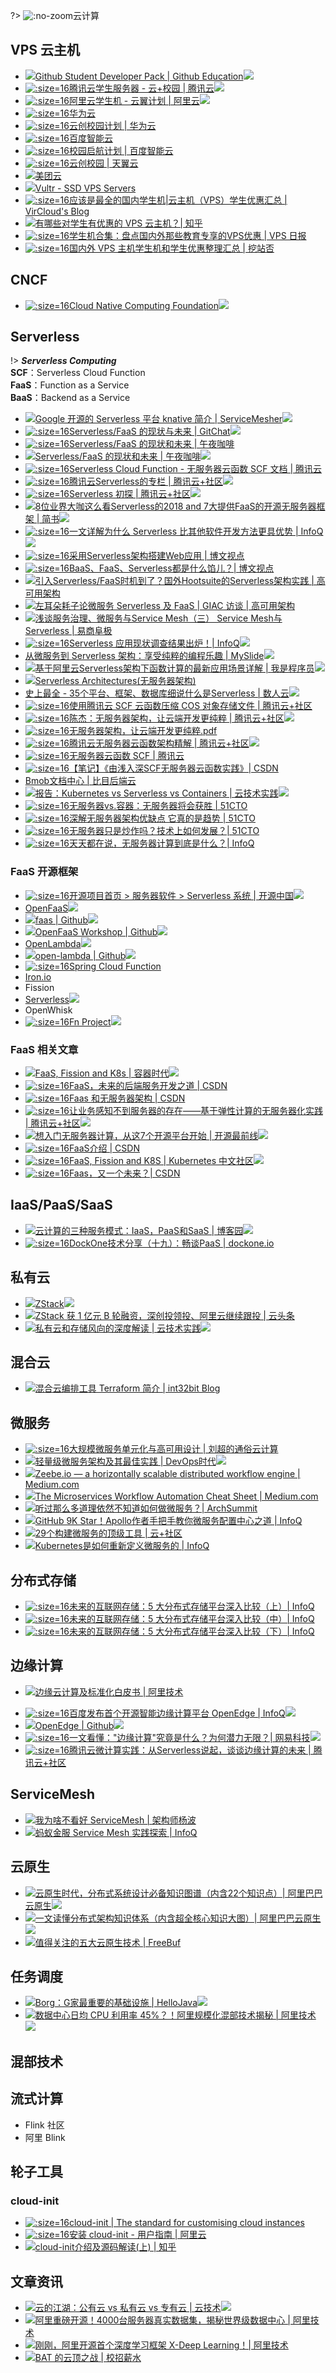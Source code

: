 ?> ![](logo/docker.svg ':no-zoom')云计算

## VPS 云主机

- [![](logo/github.svg)Github Student Developer Pack | Github Education![](logo/star.svg)](https://education.github.com/pack)
- [![](logo/qcloud.png ':size=16')腾讯云学生服务器 - 云+校园 | 腾讯云![](logo/star.svg)](https://cloud.tencent.com/act/campus)
- [![](logo/aliyun.png ':size=16')阿里云学生机 - 云翼计划 | 阿里云![](logo/star.svg)](https://promotion.aliyun.com/ntms/act/campus2018.html)
- [![](logo/huawei.ico ':size=16')华为云](https://www.huaweicloud.com/)
- [![](logo/huawei.ico ':size=16')云创校园计划 | 华为云](https://developer.huaweicloud.com/campus)
- [![](logo/baiduyun.ico ':size=16')百度智能云](https://cloud.baidu.com)
- [![](logo/baiduyun.ico ':size=16')校园启航计划 | 百度智能云](https://cloud.baidu.com/campaign/campus-2018/index.html)
- [![](logo/ctyun.ico ':size=16')云创校园 | 天翼云](https://www.ctyun.cn/activity/?20190103#/campus)
- [![](logo/mtyun.png)美团云](https://www.mtyun.com)
- [![](logo/vultr.png)Vultr - SSD VPS Servers](https://www.vultr.com/)
- [![](logo/vircloud.ico ':size=16')应该是最全的国内学生机|云主机（VPS）学生优惠汇总 | VirCloud's Blog](https://vircloud.net/offer/student-offer.html)
- [![](logo/zhihu.svg)有哪些对学生有优惠的 VPS 云主机？| 知乎](https://www.zhihu.com/question/40865206)
- [![](logo/vpsrb.ico ':size=16')学生机合集：盘点国内外那些教育专享的VPS优惠 | VPS 日报](https://www.vpsrb.com/675.html)
- [![](logo/wzfou.webp ':size=16')国内外 VPS 主机学生机和学生优惠整理汇总 | 挖站否](https://wzfou.com/edu-vps/)

## CNCF

- [![](logo/cncf.png ':size=16')Cloud Native Computing Foundation![](logo/star.svg)](https://www.cncf.io)

## Serverless

!> ***Serverless Computing***<br>**SCF**：Serverless Cloud Function<br>**FaaS**：Function as a Service<br>**BaaS**：Backend as a Service

* [![](logo/wechat.svg)Google 开源的 Serverless 平台 knative 简介 | ServiceMesher![](logo/star.svg)](https://mp.weixin.qq.com/s/-gW2IeOJDdEUXjiaZ1gafw)
* [![](logo/gitchat.png ':size=16')Serverless/FaaS 的现状与未来 | GitChat![](logo/star.svg)](https://gitbook.cn/books/5a4b66e3f957ee33939ec3cf/index.html)
* [![](logo/nightcoffee.png ':size=16')Serverless/FaaS 的现状和未来 | 午夜咖啡](http://jolestar.com/serverless-faas-current-status-and-future/)
* [![](logo/wechat.svg)Serverless/FaaS 的现状和未来 | 午夜咖啡![](logo/star.svg)](https://mp.weixin.qq.com/s/FOE833afgk3n-VD65PO0dw)
* [![](logo/qcloud.png ':size=16')Serverless Cloud Function - 无服务器云函数 SCF 文档 | 腾讯云](https://cloud.tencent.com/document/product/583)
* [![](logo/qcloud.png ':size=16')腾讯云Serverless的专栏 | 腾讯云+社区![](logo/star.svg)](https://cloud.tencent.com/developer/column/1196)
* [![](logo/qcloud.png ':size=16')Serverless 初探 | 腾讯云+社区![](logo/star.svg)](https://cloud.tencent.com/developer/article/1005537)
* [![](logo/jianshu.svg)8位业界大咖这么看Serverless的2018 and 7大提供FaaS的开源无服务器框架 | 简书![](logo/star.svg)](https://www.jianshu.com/p/d4e040fefdec)
* [![](logo/infoq.png ':size=16')一文详解为什么 Serverless 比其他软件开发方法更具优势 | InfoQ![](logo/star.svg)](https://www.infoq.cn/article/klfShH_dWU9ooU8idvYD)
* [![](logo/broadview.png ':size=16')采用Serverless架构搭建Web应用 | 博文视点](http://www.broadview.com.cn/article/362)
* [![](logo/broadview.png ':size=16')BaaS、FaaS、Serverless都是什么馅儿？| 博文视点](http://www.broadview.com.cn/article/792)
* [![](logo/wechat.svg)引入Serverless/FaaS时机到了？国外Hootsuite的Serverless架构实践 | 高可用架构](https://mp.weixin.qq.com/s/bdbWQ5YsgrNArpI6Wp81pA?)
* [![](logo/wechat.svg)左耳朵耗子论微服务 Serverless 及 FaaS | GIAC 访谈 | 高可用架构](https://mp.weixin.qq.com/s/rybygNf3u3K2lSVpBptCFA)
* [![](logo/wechat.svg)浅谈服务治理、微服务与Service Mesh（三） Service Mesh与Serverless | 易商阜极](https://mp.weixin.qq.com/s?__biz=MjM5MDM3NDY1NQ==&mid=2651112869&idx=1&sn=41e4bfff5dadb2f9e868815729b36713)
* [![](logo/infoq.png ':size=16')Serverless 应用现状调查结果出炉！| InfoQ![](logo/star.svg)](https://www.infoq.cn/article/0ThMRelvBEmvy_tA8DBO)
* [从微服务到 Serverless 架构：享受纯粹的编程乐趣 | MySlide![](logo/star.svg)](https://myslide.cn/slides/753)
* [![](logo/zhihu.svg)基于阿里云Serverless架构下函数计算的最新应用场景详解 | 我是程序员![](logo/star.svg)](https://zhuanlan.zhihu.com/p/33204275)
* [![](logo/zhihu.svg)Serverless Architectures(无服务器架构)](https://zhuanlan.zhihu.com/p/23308613)
* [史上最全 - 35个平台、框架、数据库细说什么是Serverless | 数人云![](logo/star.svg)](http://blog.shurenyun.com/untitled-82/)
* [![](logo/qcloud.png ':size=16')使用腾讯云 SCF 云函数压缩 COS 对象存储文件 | 腾讯云+社区](https://cloud.tencent.com/developer/article/1006150)
* [![](logo/qcloud.png ':size=16')陈杰：无服务器架构，让云端开发更纯粹 | 腾讯云+社区![](logo/star.svg)](https://cloud.tencent.com/developer/article/1020360)
* [![](logo/qcloud.png ':size=16')无服务器架构，让云端开发更纯粹.pdf](https://ask.qcloudimg.com/raw/yehe-133f028/s5su5c66bu.pdf)
* [![](logo/qcloud.png ':size=16')腾讯云无服务器云函数架构精解 | 腾讯云+社区![](logo/star.svg)](https://cloud.tencent.com/developer/article/1004922)
* [![](logo/qcloud.png ':size=16')无服务器云函数 SCF | 腾讯云](https://cloud.tencent.com/product/scf/)
* [![](logo/csdn.ico ':size=16')【笔记】《由浅入深SCF无服务器云函数实践》| CSDN](https://blog.csdn.net/csdn_duomaomao/article/details/78910588)
* [Bmob文档中心 | 比目后端云](http://doc.bmob.cn)
* [![](logo/wechat.svg)报告：Kubernetes vs Serverless vs Containers | 云技术实践![](logo/star.svg)](https://mp.weixin.qq.com/s/frcUfidillocPHo9-5cS0A)
* [![](logo/51cto.ico ':size=16')无服务器vs.容器：无服务器将会获胜 | 51CTO](http://server.51cto.com/sOS-566538.htm)
* [![](logo/51cto.ico ':size=16')深解无服务器架构优缺点 它真的是趋势 | 51CTO](http://server.51cto.com/sOS-566304.htm)
* [![](logo/51cto.ico ':size=16')无服务器只是炒作吗？技术上如何发展？| 51CTO](http://server.51cto.com/sOS-565626.htm)
* [![](logo/infoq.png ':size=16')天天都在说，无服务器计算到底是什么？| InfoQ](https://www.infoq.cn/article/M6GYovY_EqPOSt9jSK92)

### FaaS 开源框架

* [![](logo/oschina.ico ':size=16')开源项目首页 > 服务器软件 > Serverless 系统 | 开源中国![](logo/star.svg)](https://www.oschina.net/project/tag/475/serverless)
* [OpenFaaS![](logo/star.svg)](https://www.openfaas.com)
* [![](logo/github.svg)faas | Github![](logo/star.svg)](https://github.com/openfaas/faas)
* [![](logo/github.svg)OpenFaaS Workshop | Github![](logo/star.svg)](https://github.com/openfaas/workshop)
* [OpenLambda![](logo/star.svg)](https://open-lambda.org/index.htm)
* [![](logo/github.svg)open-lambda | Github![](logo/star.svg)](https://github.com/open-lambda/open-lambda)
* [![](logo/spring.png ':size=16')Spring Cloud Function](https://cloud.spring.io/spring-cloud-function/)
* [Iron.io](https://www.iron.io)
* Fission
* [Serverless![](logo/star.svg)](https://serverless.com)
* OpenWhisk
* [![](logo/fn.png ':size=16')Fn Project![](logo/star.svg)](https://fnproject.io)

### FaaS 相关文章

* [![](logo/wechat.svg)FaaS, Fission and K8s | 容器时代![](logo/star.svg)](https://mp.weixin.qq.com/s/3DoOjYlvnS-w5O0OpZ9yxA)
* [![](logo/csdn.ico ':size=16')FaaS，未来的后端服务开发之道 | CSDN](https://blog.csdn.net/linlzk/article/details/79650203)
* [![](logo/csdn.ico ':size=16')Faas 和无服务器架构 | CSDN](https://blog.csdn.net/xialingming/article/details/81291620)
* [![](logo/qcloud.png ':size=16')让业务感知不到服务器的存在——基于弹性计算的无服务器化实践 | 腾讯云+社区![](logo/star.svg)](https://cloud.tencent.com/developer/article/1160253)
* [![](logo/wechat.svg)想入门无服务器计算，从这7个开源平台开始 | 开源最前线![](logo/star.svg)](https://mp.weixin.qq.com/s/59WbxC8_-0rxSRgEuhoK2w)
* [![](logo/csdn.ico ':size=16')FaaS介绍 | CSDN](https://blog.csdn.net/wlhdo71920145/article/details/80388209)
* [![](logo/k8scn.png ':size=16')FaaS, Fission and K8S | Kubernetes 中文社区![](logo/star.svg)](https://www.kubernetes.org.cn/1530.html)
* [![](logo/csdn.ico ':size=16')Faas，又一个未来？| CSDN](https://blog.csdn.net/u013970991/article/details/57482813)

## IaaS/PaaS/SaaS

- [![](logo/cnblogs.svg)云计算的三种服务模式：IaaS，PaaS和SaaS | 博客园![](logo/star.svg)](http://www.cnblogs.com/beanmoon/archive/2012/12/10/2811547.html)
- [![](logo/dockone.png ':size=16')DockOne技术分享（十九）：畅谈PaaS | dockone.io](http://dockone.io/article/635)

## 私有云

- [![](logo/zstack.ico)ZStack![](logo/star.svg)](https://www.zstack.io)
- [![](logo/wechat.svg)ZStack 获 1 亿元 B 轮融资，深创投领投、阿里云继续跟投 | 云头条](https://mp.weixin.qq.com/s/WMHruUNnplvcKDY6eQNX7A)
- [![](logo/wechat.svg)私有云和存储风向的深度解读 | 云技术实践![](logo/star.svg)](https://mp.weixin.qq.com/s/s-T9tajKufoXfsaneaamdw)

## 混合云

- [![](logo/star.svg)混合云编排工具 Terraform 简介 | int32bit Blog](https://int32bit.me/2019/10/09/混合云编排工具Terrafrom简介/)

## 微服务

- [![](logo/cnblogs.svg ':size=16')大规模微服务单元化与高可用设计 | 刘超的通俗云计算](https://www.cnblogs.com/popsuper1982/p/11577040.html)
- [![](logo/wechat.svg)轻量级微服务架构及其最佳实践 | DevOps时代![](logo/star.svg)](https://mp.weixin.qq.com/s/GOrFL7hGuzXGiO83qfy9pA)
- [![](logo/star.svg)Zeebe.io — a horizontally scalable distributed workflow engine | Medium.com](https://blog.bernd-ruecker.com/zeebe-io-a-horizontally-scalable-distributed-workflow-engine-45788a90d549)
- [![](logo/star.svg)The Microservices Workflow Automation Cheat Sheet | Medium.com](https://blog.bernd-ruecker.com/the-microservice-workflow-automation-cheat-sheet-fc0a80dc25aa)
- [![](logo/wechat.svg)听过那么多道理依然不知道如何做微服务？| ArchSummit](https://mp.weixin.qq.com/s/5lr9gMZ2Kab4ZN8Y-6lmFQ)
- [![](logo/wechat.svg)GitHub 9K Star！Apollo作者手把手教你微服务配置中心之道 | InfoQ](https://mp.weixin.qq.com/s/iDmYJre_ULEIxuliu1EbIQ)
- [![](logo/wechat.svg)29个构建微服务的顶级工具 | 云+社区](https://mp.weixin.qq.com/s/tqYpTlgsAsE5_ICIEB8RUA)
- [![](logo/wechat.svg)Kubernetes是如何重新定义微服务的 | InfoQ](https://mp.weixin.qq.com/s?__biz=MjM5MDE0Mjc4MA==&mid=2651010190&idx=3&sn=cfeb39c4a9ec9983d9758164911b22b1&chksm=bdbeccdd8ac945cbe86cf580ac0c53e533a30fb781bf4977999de8dc7b5bfb7f00e79fc9bae1&scene=27#wechat_redirect)

## 分布式存储

- [![](logo/infoq.png ':size=16')未来的互联网存储：5 大分布式存储平台深入比较（上）| InfoQ](https://www.infoq.cn/article/OQ7hmrRfYE8ih58L_m3q)
- [![](logo/infoq.png ':size=16')未来的互联网存储：5 大分布式存储平台深入比较（中）| InfoQ](https://www.infoq.cn/article/vM2_erirO85MMMfkdNyK)
- [![](logo/infoq.png ':size=16')未来的互联网存储：5 大分布式存储平台深入比较（下）| InfoQ](https://www.infoq.cn/article/yV6u9zrMX0s3Es*gUYWC)

## 边缘计算

- [![](logo/star.svg)边缘云计算及标准化白皮书 | 阿里技术](https://102.alibaba.com/downloadFile.do?file=1544675036507%2f%e8%be%b9%e7%bc%98%e4%ba%91%e8%ae%a1%e7%ae%97%e6%8a%80%e6%9c%af%e5%8f%8a%e6%a0%87%e5%87%86%e5%8c%96%e7%99%bd%e7%9a%ae%e4%b9%a6-2018.12.12.pdf)
* [![](logo/infoq.png ':size=16')百度发布首个开源智能边缘计算平台 OpenEdge | InfoQ![](logo/star.svg)](https://www.infoq.cn/article/Ke5FkoswUi*AF7ajPhKD)
* [![](logo/github.svg)OpenEdge | Github![](logo/star.svg)](https://github.com/baidu/openedge)
* [![](logo/netease.ico ':size=16')一文看懂："边缘计算"究竟是什么？为何潜力无限？| 网易科技![](logo/star.svg)](http://tech.163.com/18/0815/01/DP7AJGR500097U7T.html)
* [![](logo/qcloud.png ':size=16')腾讯云微计算实践：从Serverless说起，谈谈边缘计算的未来 | 腾讯云+社区](https://cloud.tencent.com/developer/article/1044457)

## ServiceMesh

- [![](logo/wechat.svg)我为啥不看好 ServiceMesh | 架构师杨波](https://mp.weixin.qq.com/s?__biz=MzIxMTA5NjQyMg==&mid=2647802215&idx=1&sn=a92316c405b03f5ee797e76468fb922c&chksm=8f7c676eb80bee7848266c1661295096af4d7d662c00497ed0a6c24238f378ce62b30996ccc7&mpshare=1&scene=1&srcid=110170qeXMJ3k8xMz4HmomNw#rd)
- [![](logo/wechat.svg)蚂蚁金服 Service Mesh 实践探索 | InfoQ](https://mp.weixin.qq.com/s?__biz=MjM5MDE0Mjc4MA==&mid=2651010202&idx=1&sn=742179879a25d526402a5b561b769ed1&chksm=bdbeccc98ac945df391f1b54f06495868a683002ac9fb71a80fc001e10344a991d36019ad1f4&scene=27#wechat_redirect)

## 云原生

- [![](logo/wechat.svg)云原生时代，分布式系统设计必备知识图谱（内含22个知识点）| 阿里巴巴云原生![](logo/star.svg)](https://mp.weixin.qq.com/s/CMd4GCoZoTsY_FNB1y9DJw)
- [![](logo/wechat.svg)一文读懂分布式架构知识体系（内含超全核心知识大图）| 阿里巴巴云原生![](logo/star.svg)](https://mp.weixin.qq.com/s/XL5zJNNKCpWLxT8LuJgTUg)
- [![](logo/wechat.svg)值得关注的五大云原生技术 | FreeBuf](https://mp.weixin.qq.com/s/JJt4D-gb1R9ePnNRTXt47A)

## 任务调度

- [![](logo/wechat.svg)Borg：G家最重要的基础设施 | HelloJava![](logo/star.svg)](https://mp.weixin.qq.com/s/8wbBAQR4fIsg6YfZlMIWRA)
- [![](logo/wechat.svg)数据中心日均 CPU 利用率 45%？！阿里规模化混部技术揭秘 | 阿里技术![](logo/star.svg)](https://mp.weixin.qq.com/s/sUWy60vL-pEt5fE5PGGrww)

## 混部技术

## 流式计算

- Flink 社区
- 阿里 Blink

## 轮子工具

### cloud-init

- [![](logo/cloudinit.ico ':size=16')cloud-init | The standard for customising cloud instances](https://cloud-init.io/)
- [![](logo/aliyun.png ':size=16')安装 cloud-init - 用户指南 | 阿里云](https://www.alibabacloud.com/help/zh/doc-detail/57803.htm)
- [![](logo/zhihu.svg)cloud-init介绍及源码解读(上) | 知乎](https://zhuanlan.zhihu.com/p/27664869)

## 文章资讯

- [![](logo/wechat.svg)云的江湖：公有云 vs 私有云 vs 专有云 | 云技术![](logo/star.svg)](https://mp.weixin.qq.com/s?__biz=MzU0NDEyODkzMQ==&mid=2247487865&idx=1&sn=83826873008727de43e0bab10b3b7cdb&chksm=fb01bbb5cc7632a3d9a8c65912d0f185b3aff28886c04b208c47672d0e796ab079aa8bd71afe&mpshare=1&scene=1&srcid=1218tj61XgnRZmld7NzjAo9y#rd)
- [![](logo/wechat.svg)阿里重磅开源！4000台服务器真实数据集，揭秘世界级数据中心 | 阿里技术](https://mp.weixin.qq.com/s/8aGrLCEfQZlW_w2t768rqA)
- [![](logo/wechat.svg)刚刚，阿里开源首个深度学习框架 X-Deep Learning！| 阿里技术](https://mp.weixin.qq.com/s/Of_khouAoM7sMEBFKKZigA)
- [![](logo/wechat.svg)BAT 的云顶之战 | 校招薪水](https://mp.weixin.qq.com/s/sv46bzfSSfWtT5lMRGMwZw)



